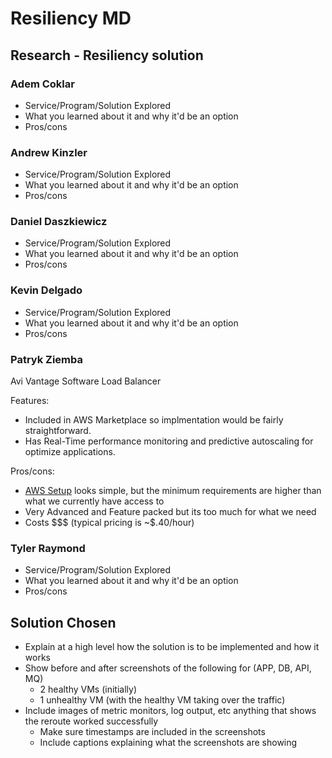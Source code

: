 # Resiliency MD
## Research - Resiliency solution
### Adem Coklar
- Service/Program/Solution Explored
- What you learned about it and why it'd be an option
- Pros/cons
### Andrew Kinzler
- Service/Program/Solution Explored
- What you learned about it and why it'd be an option
- Pros/cons
### Daniel Daszkiewicz
- Service/Program/Solution Explored
- What you learned about it and why it'd be an option
- Pros/cons
### Kevin Delgado
- Service/Program/Solution Explored
- What you learned about it and why it'd be an option
- Pros/cons
### Patryk Ziemba
Avi Vantage Software Load Balancer   

Features:
* Included in AWS Marketplace so implmentation would be fairly straightforward. 
* Has Real-Time performance monitoring and predictive autoscaling for optimize applications.   

Pros/cons:
* [AWS Setup](https://avinetworks.com/docs/20.1/installing-avi-vantage-in-amazon-web-services/) looks simple, but the minimum requirements are higher than what we currently have access to
* Very Advanced and Feature packed but its too much for what we need
* Costs $$$ (typical pricing is ~$.40/hour)
### Tyler Raymond
- Service/Program/Solution Explored
- What you learned about it and why it'd be an option
- Pros/cons
## Solution Chosen
- Explain at a high level how the solution is to be implemented and how it works
- Show before and after screenshots of the following for (APP, DB, API, MQ)
    - 2 healthy VMs (initially)
    - 1 unhealthy VM (with the healthy VM taking over the traffic)
- Include images of metric monitors, log output, etc anything that shows the reroute worked successfully
    - Make sure timestamps are included in the screenshots
    - Include captions explaining what the screenshots are showing

